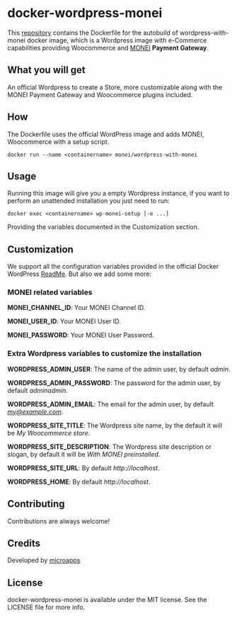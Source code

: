 # docker-wordpress-monei
This [repository](https://github.com/MONEI/docker-wordpress-monei) contains the Dockerfile for the autobuild of wordpress-with-monei docker image, which is a Wordpress image with e-Commerce capabilities providing Woocommerce and [MONEI](https://monei.net/) **Payment Gateway**.

## What you will get
An official Wordpress to create a Store, more customizable along with the MONEI Payment Gateway and Woocommerce plugins included.

## How
The Dockerfile uses the official WordPress image and adds MONEI, Woocommerce with a setup script.

    docker run --name <containername> monei/wordpress-with-monei

## Usage
Running this image will give you a empty Wordpress instance, if you want to perform an unattended installation you just need to run:
    
    docker exec <containername> wp-monei-setup [-e ...]

Providing the variables documented in the Customization section. 

## Customization
We support all the configuration variables provided in the official Docker WordPress [ReadMe](https://github.com/docker-library/docs/tree/master/wordpress). 
But also we add some more:

### MONEI related variables

**MONEI_CHANNEL_ID**: Your MONEI Channel ID.

**MONEI_USER_ID**: Your MONEI User ID.

**MONEI_PASSWORD**: Your MONEI User Password.


### Extra Wordpress variables to customize the installation

**WORDPRESS_ADMIN_USER**: The name of the admin user, by default *admin*.

**WORDPRESS_ADMIN_PASSWORD**: The password for the admin user, by default *adminadmin*.

**WORDPRESS_ADMIN_EMAIL**: The email for the admin user, by default *my@example.com*.

**WORDPRESS_SITE_TITLE**: The Wordpress site name, by the default it will be *My Woocommerce store*.

**WORDPRESS_SITE_DESCRIPTION**: The Wordpress site description or slogan, by default it will be *With MONEI preinstalled*.

**WORDPRESS_SITE_URL**: By default *http://localhost*.

**WORDPRESS_HOME**: By default *http://localhost*.



## Contributing
Contributions are always welcome!

## Credits
Developed by [microapps](http://microapps.com/)

## License
docker-wordpress-monei is available under the MIT license. See the LICENSE file for more info.